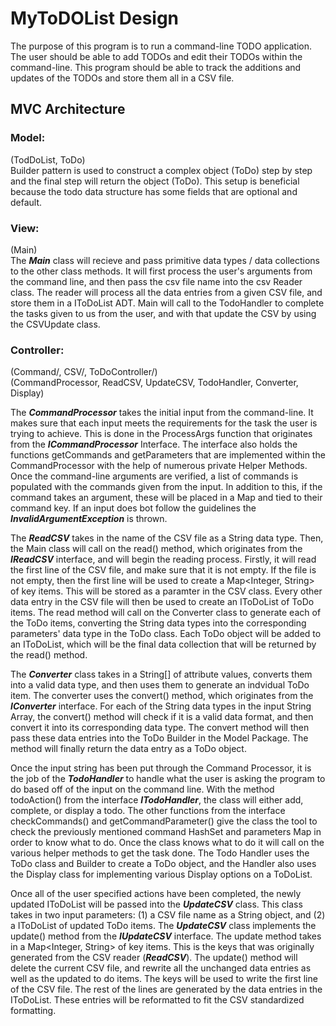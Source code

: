 # MyToDOList Design 

The purpose of this program is to run a command-line TODO application. 
The user should be able to add TODOs and edit their TODOs within the command-line. 
This program should be able to track the additions and updates of the TODOs and store them all in a CSV file. 

## MVC Architecture

### Model:
(TodDoList, ToDo) <br>
Builder pattern is used to construct a complex object (ToDo) step by step and 
the final step will return the object (ToDo). This setup is beneficial because the todo data structure has some fields that are optional 
and default.


### View: 
(Main) <br>
The **_Main_** class will recieve and pass primitive data types / data collections to the other class methods. It will first process 
the user's arguments from the command line, and then pass the csv file name into the csv Reader class. The reader will process all the
data entries from a given CSV file, and store them in a IToDoList ADT. Main will call to the TodoHandler to complete the tasks given to
us from the user, and with that update the CSV by using the CSVUpdate class.


### Controller:
(Command/, CSV/, ToDoController/) <br>
(CommandProcessor, ReadCSV, UpdateCSV, TodoHandler, Converter, Display) <br>

The **_CommandProcessor_** takes the initial input from the command-line.
It makes sure that each input meets the requirements for the task the user is trying to achieve. This is done in the 
ProcessArgs function that originates from the **_ICommandProcessor_** Interface. The interface also holds the functions 
getCommands and getParameters that are implemented within the CommandProcessor with the help of numerous private Helper Methods.
Once the command-line arguments are verified, a list of commands is populated with the commands given from the input. 
In addition to this, if the command takes an argument, these will be placed in a Map and tied to their command key. If 
an input does bot follow the guidelines the **_InvalidArgumentException_** is thrown. 

The **_ReadCSV_** takes in the name of the CSV file as a String data type. Then, the Main class will call on the read() method,
which originates from the **_IReadCSV_** interface, and will begin the reading process. Firstly, it will read the first line of 
the CSV file, and make sure that it is not empty. If the file is not empty, then the first line will be used to create a 
Map<Integer, String> of key items. This will be stored as a paramter in the CSV class. Every other data entry in the CSV file 
will then be used to create an IToDoList of ToDo items. The read method will call on the Converter class to generate each of 
the ToDo items, converting the String data types into the corresponding parameters' data type in the ToDo class. Each ToDo 
object will be added to an IToDoList, which will be the final data collection that will be returned by the read() method. 

The **_Converter_** class takes in a String[] of attribute values, converts them into a valid data type, and then uses them
to generate an indvidual ToDo item. The converter uses the convert() method, which originates from the **_IConverter_** 
interface. For each of the String data types in the input String Array, the convert() method will check if it is a valid
data format, and then convert it into its corresponding data type. The convert method will then pass these data entries into
the ToDo Builder in the Model Package. The method will finally return the data entry as a ToDo object.

Once the input string has been put through the Command Processor, it is the job of the **_TodoHandler_** to handle what 
the user is asking the program to do based off of the input on the command line. With the method todoAction() from the 
interface **_ITodoHandler_**, the class will either add, complete, or display a todo. The other functions from the interface
checkCommands() and getCommandParameter() give the class the tool to check the previously mentioned command HashSet 
and parameters Map in order to know what to do. Once the class knows what to do it will call on the various helper methods
to get the task done. The Todo Handler uses the ToDo class and Builder to create a ToDo object, and the Handler also uses 
the Display class for implementing various Display options on a ToDoList. 

Once all of the user specified actions have been completed, the newly updated IToDoList will be passed into the **_UpdateCSV_**
class. This class takes in two input parameters: (1) a CSV file name as a String object, and (2) a IToDoList of updated ToDo items.
The **_UpdateCSV_** class implements the update() method from the **_IUpdateCSV_** interface. The update method takes in a 
Map<Integer, String> of key items. This is the keys that was originally generated from the CSV reader (**_ReadCSV_**). The update()
method will delete the current CSV file, and rewrite all the unchanged data entries as well as the updated to do items. The keys will 
be used to write the first line of the CSV file. The rest of the lines are generated by the data entries in the IToDoList. 
These entries will be reformatted to fit the CSV standardized formatting. 

